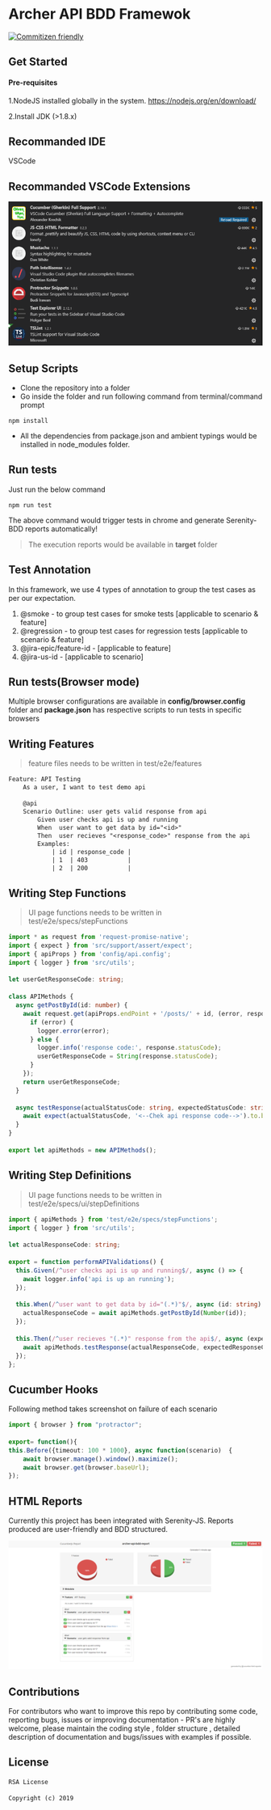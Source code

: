 # Archer API BDD Framewok

[![Commitizen friendly](https://img.shields.io/badge/commitizen-friendly-brightgreen.svg)](http://commitizen.github.io/cz-cli/)

## Get Started

#### Pre-requisites

1.NodeJS installed globally in the system.
https://nodejs.org/en/download/

2.Install JDK (>1.8.x)

## Recommanded IDE

VSCode

## Recommanded VSCode Extensions

![extensionscreen](./docs/images/vscode_extensions.PNG)

## Setup Scripts

- Clone the repository into a folder
- Go inside the folder and run following command from terminal/command prompt

```
npm install
```

- All the dependencies from package.json and ambient typings would be installed in node_modules folder.

## Run tests

Just run the below command

```
npm run test
```

The above command would trigger tests in chrome and generate Serenity-BDD reports automatically!

> The execution reports would be available in **target** folder

## Test Annotation

In this framework, we use 4 types of annotation to group the test cases as per our expectation.

1. @smoke - to group test cases for smoke tests [applicable to scenario & feature]
2. @regression - to group test cases for regression tests [applicable to scenario & feature]
3. @jira-epic/feature-id - [applicable to feature]
4. @jira-us-id - [applicable to scenario]

## Run tests(Browser mode)

Multiple browser configurations are available in **config/browser.config** folder and **package.json** has respective scripts to run tests in specific browsers

## Writing Features

> feature files needs to be written in test/e2e/features

```
Feature: API Testing
    As a user, I want to test demo api

    @api
    Scenario Outline: user gets valid response from api
        Given user checks api is up and running
        When  user want to get data by id="<id>"
        Then  user recieves "<response_code>" response from the api
        Examples:
            | id | response_code |
            | 1  | 403           |
            | 2  | 200           |
```


## Writing Step Functions

> UI page functions needs to be written in test/e2e/specs/stepFunctions

```ts
import * as request from 'request-promise-native';
import { expect } from 'src/support/assert/expect';
import { apiProps } from 'config/api.config';
import { logger } from 'src/utils';

let userGetResponseCode: string;

class APIMethods {
  async getPostById(id: number) {
    await request.get(apiProps.endPoint + '/posts/' + id, (error, response) => {
      if (error) {
        logger.error(error);
      } else {
        logger.info('response code:', response.statusCode);
        userGetResponseCode = String(response.statusCode);
      }
    });
    return userGetResponseCode;
  }

  async testResponse(actualStatusCode: string, expectedStatusCode: string) {
    await expect(actualStatusCode, '<--Chek api response code-->').to.be.equal(expectedStatusCode);
  }
}

export let apiMethods = new APIMethods();

```

## Writing Step Definitions

> UI page functions needs to be written in test/e2e/specs/ui/stepDefinitions

```ts
import { apiMethods } from 'test/e2e/specs/stepFunctions';
import { logger } from 'src/utils';

let actualResponseCode: string;

export = function performAPIValidations() {
  this.Given(/^user checks api is up and running$/, async () => {
    await logger.info('api is up an running');
  });

  this.When(/^user want to get data by id="(.*)"$/, async (id: string) => {
    actualResponseCode = await apiMethods.getPostById(Number(id));
  });

  this.Then(/^user recieves "(.*)" response from the api$/, async (expectedResponseCode: string) => {
    await apiMethods.testResponse(actualResponseCode, expectedResponseCode);
  });
};

```

## Cucumber Hooks

Following method takes screenshot on failure of each scenario

```ts
import { browser } from "protractor";

export= function(){
this.Before({timeout: 100 * 1000}, async function(scenario)  {
    await browser.manage().window().maximize();
    await browser.get(browser.baseUrl);
});

```

## HTML Reports

Currently this project has been integrated with Serenity-JS. Reports produced are user-friendly and BDD structured.

![cucumberreporterscreen](./docs/images/report.png)

## Contributions

For contributors who want to improve this repo by contributing some code, reporting bugs, issues or improving documentation - PR's are highly welcome, please maintain the coding style , folder structure , detailed description of documentation and bugs/issues with examples if possible.

## License

```
RSA License

Copyright (c) 2019
```
